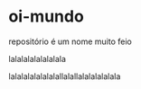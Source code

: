 # oi-mundo
repositório é um nome muito feio

lalalalalalalalala


lalalalalalalalallalallalalalalalala
